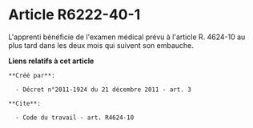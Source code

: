 # Article R6222-40-1

L'apprenti bénéficie de l'examen médical prévu à l'article R. 4624-10 au plus tard dans les deux mois qui suivent son
embauche.

**Liens relatifs à cet article**

	**Créé par**:

	  - Décret n°2011-1924 du 21 décembre 2011 - art. 3

	**Cite**:

	  - Code du travail - art. R4624-10
